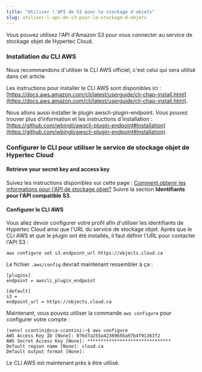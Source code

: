 ```yaml
---
title: "Utiliser l'API de S3 pour le stockage d'objets"
slug: utiliser-l-api-de-s3-pour-le-stockage-d-objets
---
```



Vous pouvez utilisez l'API d'Amazon S3 pour vous connecter au service de stockage objet de Hypertec Cloud.

### Installation du CLI AWS

Nous recommandons d'utiliser le CLI AWS officiel, c'est celui qui sera utilisé dans cet article.

Les instructions pour installer le CLI AWS sont disponibles ici : [https://docs.aws.amazon.com/cli/latest/userguide/cli-chap-install.html](https://docs.aws.amazon.com/cli/latest/userguide/cli-chap-install.html).

Nous allons aussi installer le plugin awscli-plugin-endpoint. Vous pouvez trouver plus d'information et les instructions d'installation : [https://github.com/wbingli/awscli-plugin-endpoint#installation](https://github.com/wbingli/awscli-plugin-endpoint#installation).

### Configurer le CLI pour utiliser le service de stockage objet de Hypertec Cloud

#### Retrieve your secret key and access key
Suivez les instructions disponibles sur cette page : [Comment obtenir les informations pour l'API de stockage objet?](how-to-obtain-object-storage-api-credentials.md) Suivre la section **Identifiants pour l'API compatible S3**.

#### Configurer le CLI AWS

Vous allez devoir configurer votre profil afin d'utiliser les identifiants de Hypertec Cloud ainsi que l'URL du service de stockage objet. Après que le CLI AWS et que le plugin ont été installés, il faut définir l'URL pour contacter l'API S3 :

```
aws configure set s3.endpoint_url https://objects.cloud.ca
```

Le fichier `.aws/config` devrait maintenant ressembler à ça :

```
[plugins]
endpoint = awscli_plugin_endpoint

[default]
s3 =
endpoint_url = https://objects.cloud.ca
```

Maintenant, vous pouvez utiliser la commande `aws configure` pour configurer votre compte :

```
(venv) ccontini@cca-ccontini:~$ aws configure
AWS Access Key ID [None]: 076d7a255a4236965ba97b4f91363f2
AWS Secret Access Key [None]: *******************************
Default region name [None]: cloud.ca
Default output format [None]:
```

Le CLI AWS est maintenant près à être utilisé.
